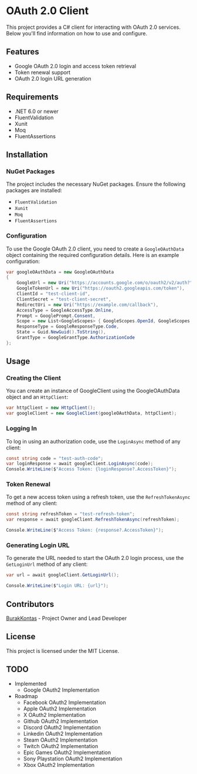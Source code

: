 # OAuth 2.0 Client

This project provides a C# client for interacting with OAuth 2.0 services. Below you'll find information on how to use and configure.

## Features

- Google OAuth 2.0 login and access token retrieval
- Token renewal support
- OAuth 2.0 login URL generation

## Requirements

- .NET 6.0 or newer
- FluentValidation
- Xunit
- Moq
- FluentAssertions

## Installation

### NuGet Packages

The project includes the necessary NuGet packages. Ensure the following packages are installed:

- `FluentValidation`
- `Xunit`
- `Moq`
- `FluentAssertions`

### Configuration

To use the Google OAuth 2.0 client, you need to create a `GoogleOAuthData` object containing the required configuration details. Here is an example configuration:

```csharp
var googleOAuthData = new GoogleOAuthData
{
    GoogleUrl = new Uri("https://accounts.google.com/o/oauth2/v2/auth?"),
    GoogleTokenUrl = new Uri("https://oauth2.googleapis.com/token"),
    ClientId = "test-client-id",
    ClientSecret = "test-client-secret",
    RedirectUri = new Uri("https://example.com/callback"),
    AccessType = GoogleAccessType.Online,
    Prompt = GooglePrompt.Consent,
    Scope = new List<GoogleScopes> { GoogleScopes.OpenId, GoogleScopes.Email },
    ResponseType = GoogleResponseType.Code,
    State = Guid.NewGuid().ToString(),
    GrantType = GoogleGrantType.AuthorizationCode
};
```

## Usage

### Creating the Client

You can create an instance of GoogleClient using the GoogleOAuthData object and an `HttpClient`:

```csharp
var httpClient = new HttpClient();
var googleClient = new GoogleClient(googleOAuthData, httpClient);
```

### Logging In

To log in using an authorization code, use the `LoginAsync` method of any client:

```csharp
const string code = "test-auth-code";
var loginResponse = await googleClient.LoginAsync(code);
Console.WriteLine($"Access Token: {loginResponse?.AccessToken}");
```

### Token Renewal

To get a new access token using a refresh token, use the `RefreshTokenAsync` method of any client:

```csharp
const string refreshToken = "test-refresh-token";
var response = await googleClient.RefreshTokenAsync(refreshToken);

Console.WriteLine($"Access Token: {response?.AccessToken}");
```

### Generating Login URL

To generate the URL needed to start the OAuth 2.0 login process, use the `GetLoginUrl` method of any client:

```csharp
var url = await googleClient.GetLoginUrl();

Console.WriteLine($"Login URL: {url}");
```

## Contributors

[BurakKontas](https://github.com/BurakKontas) - Project Owner and Lead Developer

## License

This project is licensed under the MIT License.

## TODO

- Implemented
  - Google OAuth2 Implementation
- Roadmap
  - Facebook OAuth2 Implementation
  - Apple OAuth2 Implementation
  - X OAuth2 Implementation
  - Github OAuth2 Implementation
  - Discord OAuth2 Implementation
  - Linkedin OAuth2 Implementation
  - Steam OAuth2 Implementation
  - Twitch OAuth2 Implementation
  - Epic Games OAuth2 Implementation
  - Sony Playstation OAuth2 Implementation
  - Xbox OAuth2 Implementation
